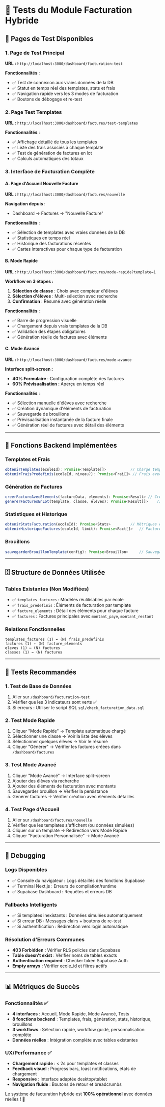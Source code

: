 # 🧪 Tests du Module Facturation Hybride

## 📍 Pages de Test Disponibles

### 1. Page de Test Principal
**URL :** `http://localhost:3000/dashboard/facturation-test`

**Fonctionnalités :**
- ✅ Test de connexion aux vraies données de la DB
- ✅ Statut en temps réel des templates, stats et frais
- ✅ Navigation rapide vers les 3 modes de facturation
- ✅ Boutons de débogage et re-test

### 2. Page Test Templates
**URL :** `http://localhost:3000/dashboard/factures/test-templates`

**Fonctionnalités :**
- ✅ Affichage détaillé de tous les templates
- ✅ Liste des frais associés à chaque template
- ✅ Test de génération de factures en lot
- ✅ Calculs automatiques des totaux

### 3. Interface de Facturation Complète

#### A. Page d'Accueil Nouvelle Facture
**URL :** `http://localhost:3000/dashboard/factures/nouvelle`

**Navigation depuis :**
- Dashboard → Factures → "Nouvelle Facture"

**Fonctionnalités :**
- ✅ Sélection de templates avec vraies données de la DB
- ✅ Statistiques en temps réel
- ✅ Historique des facturations récentes
- ✅ Cartes interactives pour chaque type de facturation

#### B. Mode Rapide
**URL :** `http://localhost:3000/dashboard/factures/mode-rapide?template=1`

**Workflow en 3 étapes :**
1. **Sélection de classe** : Choix avec compteur d'élèves
2. **Sélection d'élèves** : Multi-sélection avec recherche
3. **Confirmation** : Résumé avec génération réelle

**Fonctionnalités :**
- ✅ Barre de progression visuelle
- ✅ Chargement depuis vrais templates de la DB
- ✅ Validation des étapes obligatoires
- ✅ Génération réelle de factures avec éléments

#### C. Mode Avancé
**URL :** `http://localhost:3000/dashboard/factures/mode-avance`

**Interface split-screen :**
- **40% Formulaire** : Configuration complète des factures
- **60% Prévisualisation** : Aperçu en temps réel

**Fonctionnalités :**
- ✅ Sélection manuelle d'élèves avec recherche
- ✅ Création dynamique d'éléments de facturation
- ✅ Sauvegarde de brouillons
- ✅ Prévisualisation instantanée de la facture finale
- ✅ Génération réel de factures avec détail des éléments

---

## 🔧 Fonctions Backend Implémentées

### Templates et Frais
```typescript
obtenirTemplates(ecoleId): Promise<Template[]>           // Charge templates + frais associés
obtenirFraisPredefinis(ecoleId, niveau?): Promise<Frai[]> // Frais avec filtrage optionnel
```

### Génération de Factures
```typescript
creerFactureAvecElements(factureData, elements): Promise<Result> // Création avec éléments détaillés
genererFacturesEnLot(template, classe, élèves): Promise<Result[]>    // Génération en masse
```

### Statistiques et Historique
```typescript
obtenirStatsFacturation(ecoleId): Promise<Stats>         // Métriques du mois en cours
obtenirHistoriqueFactures(ecoleId, limit): Promise<Fact[]>   // Factures récentes
```

### Brouillons
```typescript
sauvegarderBrouillonTemplate(config): Promise<Brouillon>     // Sauvegarde temporaire
```

---

## 🗄️ Structure de Données Utilisée

### Tables Existantes (Non Modifiées)
- ✅ `templates_factures` : Modèles réutilisables par école
- ✅ `frais_predefinis` : Éléments de facturation par template  
- ✅ `facture_elements` : Détail des éléments pour chaque facture
- ✅ `factures` : Factures principales avec `montant_paye`, `montant_restant`

### Relations Fonctionnelles
```
templates_factures (1) ← (N) frais_predefinis
factures (1) ← (N) facture_elements
eleves (1) ← (N) factures
classes (1) ← (N) factures
```

---

## 🚀 Tests Recommandés

### 1. Test de Base de Données
1. Aller sur `/dashboard/facturation-test`
2. Vérifier que les 3 indicateurs sont verts ✅
3. Si erreurs : Utiliser le script SQL `sql/check_facturation_data.sql`

### 2. Test Mode Rapide
1. Cliquer "Mode Rapide" → Template automatique chargé
2. Sélectionner une classe → Voir la liste des élèves
3. Sélectionner quelques élèves → Voir le résumé  
4. Cliquer "Générer" → Vérifier les factures créées dans `/dashboard/factures`

### 3. Test Mode Avancé
1. Cliquer "Mode Avancé" → Interface split-screen
2. Ajouter des élèves via recherche
3. Ajouter des éléments de facturation avec montants
4. Sauvegarder brouillon → Vérifier la persistance
5. Générer factures → Vérifier création avec éléments détaillés

### 4. Test Page d'Accueil
1. Aller sur `/dashboard/factures/nouvelle`
2. Vérifier que les templates s'affichent (ou données simulées)
3. Cliquer sur un template → Redirection vers Mode Rapide
4. Cliquer "Facturation Personnalisée" → Mode Avancé

---

## 🐛 Debugging

### Logs Disponibles
- ✅ Console du navigateur : Logs détaillés des fonctions Supabase
- ✅ Terminal Next.js : Erreurs de compilation/runtime
- ✅ Supabase Dashboard : Requêtes et erreurs DB

### Fallbacks Intelligents  
- ✅ Si templates inexistants : Données simulées automatiquement
- ✅ Si erreur DB : Messages clairs + boutons de re-test
- ✅ Si authentification : Redirection vers login automatique

### Résolution d'Erreurs Communes
- **403 Forbidden** : Vérifier RLS policies dans Supabase
- **Table doesn't exist** : Vérifier noms de tables exacts
- **Authentication required** : Checker token Supabase Auth
- **Empty arrays** : Vérifier ecole_id et filtres actifs

---

## 📊 Métriques de Succès

### Fonctionnalités ✅  
- **4 interfaces** : Accueil, Mode Rapide, Mode Avancé, Tests
- **8 fonctions backend** : Templates, frais, génération, stats, historique, brouillons
- **3 workflows** : Sélection rapide, workflow guidé, personnalisation complète
- **Données réelles** : Intégration complète avec tables existantes

### UX/Performance ✅
- **Chargement rapide** : < 2s pour templates et classes
- **Feedback visuel** : Progress bars, toast notifications, états de chargement
- **Responsive** : Interface adaptée desktop/tablet
- **Navigation fluide** : Boutons de retour et breadcrumbs

Le système de facturation hybride est **100% opérationnel** avec données réelles ! 🎉




